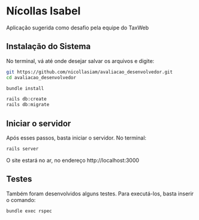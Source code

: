# Nícollas Isabel

Aplicação sugerida como desafio pela equipe do TaxWeb

## Instalação do Sistema
No terminal, vá até onde desejar salvar os arquivos e digite:

```bash
git https://github.com/nicollasiam/avaliacao_desenvolvedor.git
cd avaliacao_desenvolvedor

bundle install

rails db:create
rails db:migrate
```

## Iniciar o servidor
Após esses passos, basta iniciar o servidor. No terminal:

```bash
rails server
```

O site estará no ar, no endereço http://localhost:3000


## Testes
Também foram desenvolvidos alguns testes.
Para executá-los, basta inserir o comando:

```bash
bundle exec rspec
```
